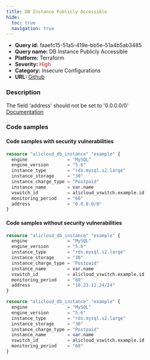 ```yaml
---
title: DB Instance Publicly Accessible
hide:
  toc: true
  navigation: true
---
```


<style>
  .highlight .hll {
    background-color: #ff171742;
  }
  .md-content {
    max-width: 1100px;
    margin: 0 auto;
  }
</style>

-   **Query id:** faaefc15-51a5-419e-bb5e-51a4b5ab3485
-   **Query name:** DB Instance Publicly Accessible
-   **Platform:** Terraform
-   **Severity:** <span style="color:#C00">High</span>
-   **Category:** Insecure Configurations
-   **URL:** [Github](https://github.com/Checkmarx/kics/tree/master/assets/queries/terraform/alicloud/db_instance_publicly_accessible)

### Description
The field 'address' should not be set to '0.0.0.0/0'<br>
[Documentation](https://registry.terraform.io/providers/aliyun/alicloud/latest/docs/resources/db_instance#address)

### Code samples
#### Code samples with security vulnerabilities
```tf title="Postitive test num. 1 - tf file" hl_lines="10"
resource "alicloud_db_instance" "example" {
  engine               = "MySQL"
  engine_version       = "5.6"
  instance_type        = "rds.mysql.s2.large"
  instance_storage     = "30"
  instance_charge_type = "Postpaid"
  instance_name        = var.name
  vswitch_id           = alicloud_vswitch.example.id
  monitoring_period    = "60"
  address              = "0.0.0.0/0"
}

```


#### Code samples without security vulnerabilities
```tf title="Negative test num. 1 - tf file"
resource "alicloud_db_instance" "example" {
  engine               = "MySQL"
  engine_version       = "5.6"
  instance_type        = "rds.mysql.s2.large"
  instance_storage     = "30"
  instance_charge_type = "Postpaid"
  instance_name        = var.name
  vswitch_id           = alicloud_vswitch.example.id
  monitoring_period    = "60"
  address              = "10.23.12.24/24"
}

```
```tf title="Negative test num. 2 - tf file"
resource "alicloud_db_instance" "example" {
  engine               = "MySQL"
  engine_version       = "5.6"
  instance_type        = "rds.mysql.s2.large"
  instance_storage     = "30"
  instance_charge_type = "Postpaid"
  instance_name        = var.name
  vswitch_id           = alicloud_vswitch.example.id
  monitoring_period    = "60"
}

```
